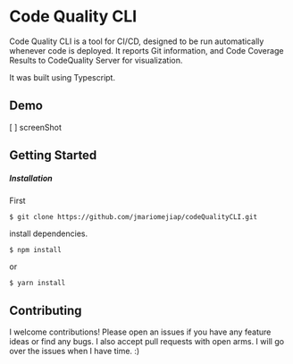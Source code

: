 # Code Quality CLI

Code Quality CLI is a tool for CI/CD, designed to be run automatically whenever code is deployed. It reports Git information, and Code Coverage Results to CodeQuality Server for visualization.

It was built using Typescript.


## Demo

[ ] screenShot



## Getting Started

##### Installation



First
```
$ git clone https://github.com/jmariomejiap/codeQualityCLI.git
```

install dependencies.
```
$ npm install 
```
or 
```
$ yarn install
```



## Contributing
I welcome contributions! Please open an issues if you have any feature ideas or find any bugs. I also accept pull requests with open arms. I will go over the issues when I have time. :)




